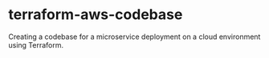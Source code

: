 # terraform-aws-codebase
Creating a codebase for a microservice deployment on a cloud environment using Terraform.
